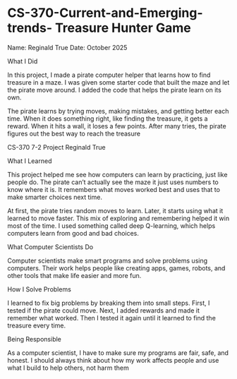 # CS-370-Current-and-Emerging-trends- Treasure Hunter Game

Name: Reginald True
Date: October 2025

 What I Did

In this project, I made a pirate computer helper that learns how to find treasure in a maze. I was given some starter code that built the maze and let the pirate move around. I added the code that helps the pirate learn on its own.

The pirate learns by trying moves, making mistakes, and getting better each time. When it does something right, like finding the treasure, it gets a reward. When it hits a wall, it loses a few points. After many tries, the pirate figures out the best way to reach the treasure

CS-370 7-2 Project Reginald True



 What I Learned

This project helped me see how computers can learn by practicing, just like people do. The pirate can’t actually see the maze it just uses numbers to know where it is. It remembers what moves worked best and uses that to make smarter choices next time.

At first, the pirate tries random moves to learn. Later, it starts using what it learned to move faster. This mix of exploring and remembering helped it win most of the time. I used something called deep Q-learning, which helps computers learn from good and bad choices.

What Computer Scientists Do

Computer scientists make smart programs and solve problems using computers. Their work helps people like creating apps, games, robots, and other tools that make life easier and more fun.

 How I Solve Problems

I learned to fix big problems by breaking them into small steps. First, I tested if the pirate could move. Next, I added rewards and made it remember what worked. Then I tested it again until it learned to find the treasure every time.

Being Responsible

As a computer scientist, I have to make sure my programs are fair, safe, and honest. I should always think about how my work affects people and use what I build to help others, not harm them
